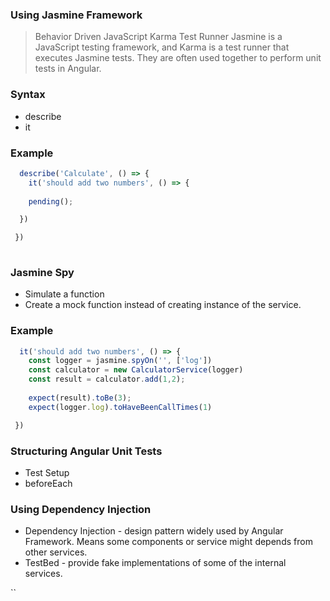 ### Using Jasmine Framework
> Behavior Driven JavaScript
> Karma Test Runner
> Jasmine is a JavaScript testing framework, and Karma is a test runner that executes Jasmine tests. They are often used together to perform unit tests in Angular. 

### Syntax
- describe
- it 


### Example
```JavaScript
  describe('Calculate', () => {
    it('should add two numbers', () => {
    
	pending();

  }) 

 })
 
```


### Jasmine Spy
 - Simulate a function
 - Create a mock function instead of creating instance of the service.


### Example
```JavaScript
  it('should add two numbers', () => {
 	const logger = jasmine.spyOn('', ['log'])
	const calculator = new CalculatorService(logger)
	const result = calculator.add(1,2);
	
	expect(result).toBe(3);
	expect(logger.log).toHaveBeenCallTimes(1)

 })
```

### Structuring Angular Unit Tests
 - Test Setup
 - beforeEach

### Using Dependency Injection
 - Dependency Injection - design pattern widely used by Angular Framework. Means some components or service might depends from other services.
- TestBed - provide fake implementations of some of the internal services.

``
